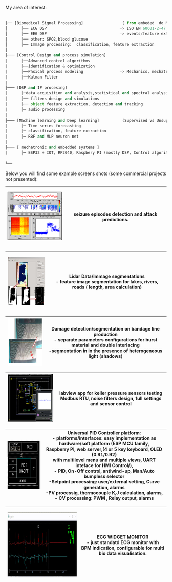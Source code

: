 My area of ​​interest:
 ```python
 
├── [Biomedical Signal Processing]                 ( from embeded  do Machine learning solutions) 
│      ├── ECG DSP                                -> ISO EN 60601-2-47,-2-27, -2-25 +ISO 14971 
│      ├── EEG DSP                                -> events/feature extraction  
│      ├── other: SPO2,blood glucose      
│      ├── Immage processing:  classification, feature extraction 
│      
├─── [Control Design and process simulation]       
|      ├──Advanced control algorithms             
|      ├──identification & optimization          
|      ├──Phsical process modeling                -> Mechanics, mechatronics systems, Vibration analysis, dynamic simulations
|      ├──Kalman Filter
|
├─── [DSP and IP procesing]
|      ├─data acquisition and analysis,statistical and spectral analysis     
|      ├── filters design and simulations         
|      ├── object feature extraction, detection and tracking                   
|      ├─ audio processing   
|
├─── [Machine learning and Deep learning]          (Supervised vs Unsupervised methods)      
|      ├─ Time series forecasting
|      ├─ classification, feature extraction
|      ├─ RBF and MLP neuron net 
|
├─── [ mechatronic and embedded systems ]          
|      ├─ ESP32 + IOT, RP2040, Raspbery PI (mostly DSP, Control algorithms, neural networks (mlp, rbf) in indetification and control adaptation algorithms)

└──  
 
 ``` 
 
Below you will find some example screens shots (some commercial projects not presented): 
 
| <p align="center"> <img src="https://github.com/2dof/briefcase/blob/main/drawnings/edf1.png" width="200" height="150" /> | seizure episodes detection and attack predictions. <br />  |
| --- | --- |
 
 |<p align="center"> <img src="https://github.com/2dof/briefcase/blob/main/drawnings/lidar.png" width="200" height="150" /> | Lidar Data/Immage segmentations <br /> - feature image segmentation for lakes, rivers, roads ( length, area calculation)  |
| --- | --- |
 
   | <img src="https://github.com/2dof/briefcase/blob/main/drawnings/material_damage.png" width="200" height="150" /> |  Damage detection/segmentation on bandage line production <br /> - separate parameters configurations for burst material and double interlacing <br /> -segmentation in in the presence of heterogeneous light (shadows) |
| --- | --- |
 
| <img src="https://github.com/2dof/briefcase/blob/main/drawnings/labview_keller.png" width="200" height="150" /> | labview app for keller pressure sensors testing <br />   Modbus RTU, noise filters design, full settings and sensor control |
| --- | --- |  
 
 
| <img src="https://github.com/2dof/briefcase/blob/main/drawnings/blocks_schem.png" width="200" height="150" /> | Universal PID Controller platform: <br /> - platforms/interfaces: easy implementation as hardware/soft platform (ESP MCU family,  <br />Raspberry PI, web server,(4 or 5 key keyboard, OLED (0.91/0.92)  <br />with multilevel menu and multiple views, UART inteface for HMI Control/), <br /> - PID, On-Off control, antiwind-up, Man/Auto bumpless selector <br /> -Setpoint processing: user/external setting, Curve generation, alarms <br /> -PV processig, thermocouple K,J calculation, alarms, <br /> - CV processing: PWM , Relay  output, alarms  | 
| --- | --- |


 |  <p align="center"> <img src="https://github.com/2dof/briefcase/blob/main/drawnings/ecg_test_1 .gif" width="700" height="200" /> | ECG WIDGET MONITOR <br /> - just standatd ECG monitor with BPM indication, configurable for multi bio data visualisation.| 
 | --- | --- |
